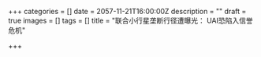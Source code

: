 +++
categories = []
date = 2057-11-21T16:00:00Z
description = ""
draft = true
images = []
tags = []
title = "联合小行星垄断行径遭曝光： UAI恐陷入信誉危机"

+++
